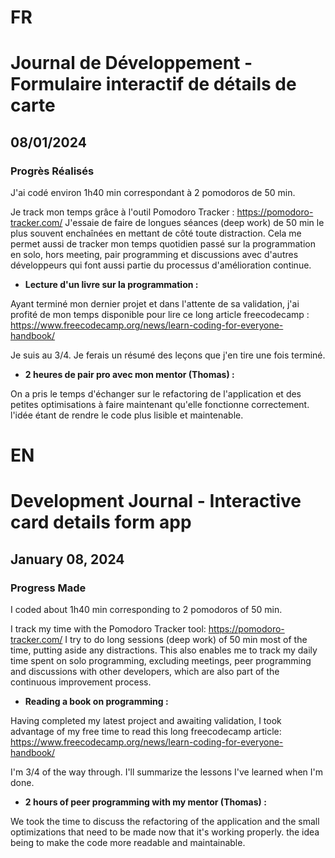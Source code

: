 # FR

# Journal de Développement - Formulaire interactif de détails de carte

## 08/01/2024

### Progrès Réalisés

J'ai codé environ 1h40 min correspondant à 2 pomodoros de 50 min.

Je track mon temps grâce à l'outil Pomodoro Tracker : https://pomodoro-tracker.com/
J'essaie de faire de longues séances (deep work) de 50 min le plus souvent enchaînées en mettant de côté toute distraction.
Cela me permet aussi de tracker mon temps quotidien passé sur la programmation en solo, hors meeting, pair programming et discussions avec d'autres développeurs qui font aussi partie du processus d'amélioration continue.

- **Lecture d'un livre sur la programmation :**

Ayant terminé mon dernier projet et dans l'attente de sa validation, j'ai profité de mon temps disponible pour lire ce long article freecodecamp : https://www.freecodecamp.org/news/learn-coding-for-everyone-handbook/

Je suis au 3/4.
Je ferais un résumé des leçons que j'en tire une fois terminé.

- **2 heures de pair pro avec mon mentor (Thomas) :**

On a pris le temps d'échanger sur le refactoring de l'application et des petites optimisations à faire maintenant qu'elle fonctionne correctement.
l'idée étant de rendre le code plus lisible et maintenable.

# EN

# Development Journal - Interactive card details form app

## January 08, 2024

### Progress Made

I coded about 1h40 min corresponding to 2 pomodoros of 50 min.

I track my time with the Pomodoro Tracker tool: https://pomodoro-tracker.com/
I try to do long sessions (deep work) of 50 min most of the time, putting aside any distractions.
This also enables me to track my daily time spent on solo programming, excluding meetings, peer programming and discussions with other developers, which are also part of the continuous improvement process.

- **Reading a book on programming :**

Having completed my latest project and awaiting validation, I took advantage of my free time to read this long freecodecamp article: https://www.freecodecamp.org/news/learn-coding-for-everyone-handbook/

I'm 3/4 of the way through.
I'll summarize the lessons I've learned when I'm done.

- **2 hours of peer programming with my mentor (Thomas) :**

We took the time to discuss the refactoring of the application and the small optimizations that need to be made now that it's working properly.
the idea being to make the code more readable and maintainable.
